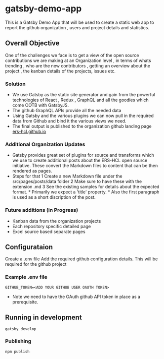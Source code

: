 # gatsby-demo-app

This is a Gatsby Demo App that will be used to create a static web app to report the github organization , users and project details and statistics.

## Overall Objective

One of the challenges we face is to get a view of the open source contributions we are making at an Organization level , in terms of whats trending , who are the new contributors , getting an overview about the project , the kanban details of the projects, issues etc.

### Solution

* We use Gatsby as the static site generator and gain from the powerful technologies of React , Redux , GraphQL and all the goodies which come OOTB with GatsbyJS.
* The github GraphQL APIs provide all the needed data
* Using Gatsby and the various plugins we can now pull in the required data from Github and bind it the various views we need. 
* The final output is published to the organization github landing page [ers-hcl.github.io](https://ers-hcl.github.io/)

### Additional Organization Updates

* Gatsby provides great set of plugins for source and transforms which we use to create additional posts about the ERS-HCL open source initiative. These convert the Markdown files to content that can be then rendered as pages.
* Steps for that
    1 Create a new Markdown file under the src/pages/posts/data folder
    2 Make sure to have these with the extension .md
    3 See the existing samples for details about the expected format. 
        * Primarily we expect a 'title' property.
        * Also the first paragraph is used as a short discription of the post.

### Future additions (in Progress)

* Kanban data from the organization projects
* Each repository specific detailed page
* Excel source based separate pages

## Configurataion

Create a .env file
Add the required github configuration details. This will be required for the github project

### Example .env file

```property
GITHUB_TOKEN=<ADD YOUR GITHUB USER OAUTH TOKEN> 
```

* Note we need to have the OAuth github API token in place as a prerequisite.

## Running in development

`gatsby develop`

### Publishing

`npm publish`